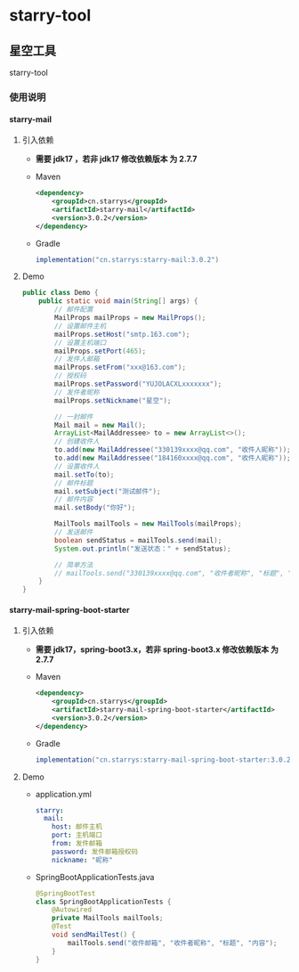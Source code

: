 # starry-tool

## 星空工具
starry-tool

### 使用说明

#### starry-mail

1. 引入依赖

   - **需要 jdk17 ，若非 jdk17 修改依赖版本 为 2.7.7**
   - Maven

     ```xml
     <dependency>
         <groupId>cn.starrys</groupId>
         <artifactId>starry-mail</artifactId>
         <version>3.0.2</version>
     </dependency>
     ```

   - Gradle

     ```groovy
     implementation("cn.starrys:starry-mail:3.0.2")
     ```

2. Demo

   ```java
   public class Demo {
       public static void main(String[] args) {
           // 邮件配置
           MailProps mailProps = new MailProps();
           // 设置邮件主机
           mailProps.setHost("smtp.163.com");
           // 设置主机端口
           mailProps.setPort(465);
           // 发件人邮箱
           mailProps.setFrom("xxx@163.com");
           // 授权码
           mailProps.setPassword("YUJOLACXLxxxxxxx");
           // 发件者昵称
           mailProps.setNickname("星空");
   
           // 一封邮件
           Mail mail = new Mail();
           ArrayList<MailAddressee> to = new ArrayList<>();
           // 创建收件人
           to.add(new MailAddressee("330139xxxx@qq.com", "收件人昵称"));
           to.add(new MailAddressee("184160xxxx@qq.com", "收件人昵称"));
           // 设置收件人
           mail.setTo(to);
           // 邮件标题
           mail.setSubject("测试邮件");
           // 邮件内容
           mail.setBody("你好");
   
           MailTools mailTools = new MailTools(mailProps);
           // 发送邮件
           boolean sendStatus = mailTools.send(mail);
           System.out.println("发送状态：" + sendStatus);
   
           // 简单方法
           // mailTools.send("330139xxxx@qq.com", "收件者昵称", "标题", "内容");
       }
   }
   ```

#### starry-mail-spring-boot-starter

1. 引入依赖

   - **需要 jdk17，spring-boot3.x，若非 spring-boot3.x 修改依赖版本 为 2.7.7**
   - Maven

     ```xml
     <dependency>
         <groupId>cn.starrys</groupId>
         <artifactId>starry-mail-spring-boot-starter</artifactId>
         <version>3.0.2</version>
     </dependency>
     ```

   - Gradle

     ```groovy
     implementation("cn.starrys:starry-mail-spring-boot-starter:3.0.2")
     ```

2. Demo

   - application.yml

     ```yaml
     starry:
       mail:
         host: 邮件主机
         port: 主机端口
         from: 发件邮箱
         password: 发件邮箱授权码
         nickname: "昵称"
     ```

   - SpringBootApplicationTests.java

     ```java
     @SpringBootTest
     class SpringBootApplicationTests {
         @Autowired
         private MailTools mailTools;
         @Test
         void sendMailTest() {
             mailTools.send("收件邮箱", "收件者昵称", "标题", "内容");
         }
     }
     ```

